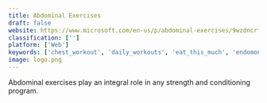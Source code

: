 ```yaml
---
title: Abdominal Exercises
draft: false 
website: https://www.microsoft.com/en-us/p/abdominal-exercises/9wzdncrfhzh5
classification: ['']
platform: ['Web']
keywords: ['chest_workout', 'daily_workouts', 'eat_this_much', 'endomondo', 'feeel', 'fits', 'fighting_trainer', 'fitstadium', 'fitbod', 'fitocracy', 'hardfox_sixpack', 'jefit', 'justlift', 'musclewiki', 'nike_training_club', 'pt_essentials', 'runtastic', 'seven_-_7_minute_workout', 'sit_ups_trainer', 'streaks_workout', 'sworkit', 'the_fit_tutor', 'imuscle_2']
image: logo.png
---
```

Abdominal exercises play an integral role in any strength and conditioning program.